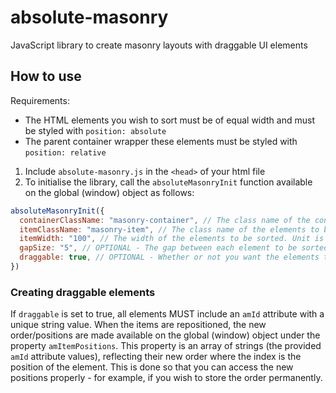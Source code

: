 # absolute-masonry
JavaScript library to create masonry layouts with draggable UI elements

## How to use

Requirements:
- The HTML elements you wish to sort must be of equal width and must be styled with `position: absolute`
- The parent container wrapper these elements must be styled with `position: relative`

1. Include `absolute-masonry.js` in the `<head>` of your html file
2. To initialise the library, call the `absoluteMasonryInit` function available on the global (window) object as follows:
```js
absoluteMasonryInit({
  containerClassName: "masonry-container", // The class name of the container wrapping the items - Ensure the element has relative positioning
  itemClassName: "masonry-item", // The class name of the elements to be sorted - Ensure the elements have absolute positioning
  itemWidth: "100", // The width of the elements to be sorted. Unit is px - Ensure the elements are of equal width
  gapSize: "5", // OPTIONAL - The gap between each element to be sorted. Default value is 10. Unit is px
  draggable: true, // OPTIONAL - Whether or not you want the elements to be draggable and repositionable. Default value is false
})
```
### Creating draggable elements
If `draggable` is set to true, all elements MUST include an `amId` attribute with a unique string value. When the items are repositioned, the new order/positions are made available on the global (window) object under the property `amItemPositions`. This property is an array of strings (the provided `amId` attribute values), reflecting their new order where the index is the position of the element. This is done so that you can access the new positions properly - for example, if you wish to store the order permanently.
